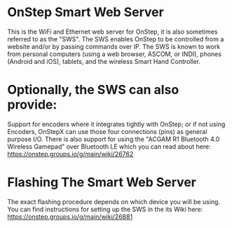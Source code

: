 # OnStep Smart Web Server
This is the WiFi and Ethernet web server for OnStep, it is also sometimes referred to as the "SWS".
The SWS enables OnStep to be controlled from a website and/or by passing commands over IP.
The SWS is known to work from personal computers (using a web browser, ASCOM, or INDI), phones (Android and iOS), tablets, and the wireless Smart Hand Controller.

# Optionally, the SWS can also provide:
Support for encoders where it integrates tightly with OnStep; or if not using Encoders, OnStepX can use those four connections (pins) as general purpose I/O.
There is also support for using the "ACGAM R1 Bluetooth 4.0 Wireless Gamepad" over Bluetooth LE which you can read about here:
https://onstep.groups.io/g/main/wiki/26762

# Flashing The Smart Web Server
The exact flashing procedure depends on which device you will be using.  You can find instructions for setting up the SWS in the its Wiki here:
https://onstep.groups.io/g/main/wiki/26881
